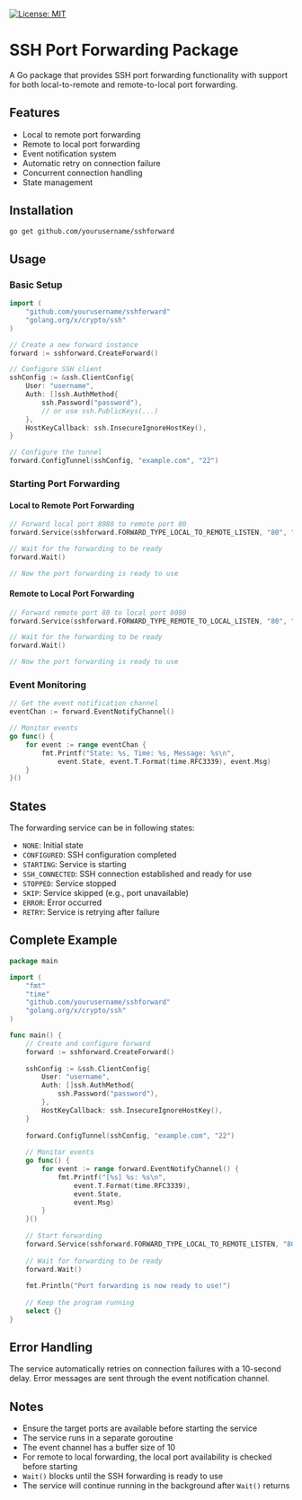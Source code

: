 [![License: MIT](https://img.shields.io/badge/License-MIT-yellow.svg)](https://opensource.org/licenses/MIT)

# SSH Port Forwarding Package

A Go package that provides SSH port forwarding functionality with support for both local-to-remote and remote-to-local port forwarding.

## Features

- Local to remote port forwarding
- Remote to local port forwarding
- Event notification system
- Automatic retry on connection failure
- Concurrent connection handling
- State management

## Installation

```bash
go get github.com/yourusername/sshforward
```

## Usage

### Basic Setup

```go
import (
    "github.com/yourusername/sshforward"
    "golang.org/x/crypto/ssh"
)

// Create a new forward instance
forward := sshforward.CreateForward()

// Configure SSH client
sshConfig := &ssh.ClientConfig{
    User: "username",
    Auth: []ssh.AuthMethod{
        ssh.Password("password"),
        // or use ssh.PublicKeys(...)
    },
    HostKeyCallback: ssh.InsecureIgnoreHostKey(),
}

// Configure the tunnel
forward.ConfigTunnel(sshConfig, "example.com", "22")
```

### Starting Port Forwarding

#### Local to Remote Port Forwarding
```go
// Forward local port 8080 to remote port 80
forward.Service(sshforward.FORWARD_TYPE_LOCAL_TO_REMOTE_LISTEN, "80", "8080")

// Wait for the forwarding to be ready
forward.Wait()

// Now the port forwarding is ready to use
```

#### Remote to Local Port Forwarding
```go
// Forward remote port 80 to local port 8080
forward.Service(sshforward.FORWARD_TYPE_REMOTE_TO_LOCAL_LISTEN, "80", "8080")

// Wait for the forwarding to be ready
forward.Wait()

// Now the port forwarding is ready to use
```

### Event Monitoring

```go
// Get the event notification channel
eventChan := forward.EventNotifyChannel()

// Monitor events
go func() {
    for event := range eventChan {
        fmt.Printf("State: %s, Time: %s, Message: %s\n",
            event.State, event.T.Format(time.RFC3339), event.Msg)
    }
}()
```

## States

The forwarding service can be in following states:

- `NONE`: Initial state
- `CONFIGURED`: SSH configuration completed
- `STARTING`: Service is starting
- `SSH_CONNECTED`: SSH connection established and ready for use
- `STOPPED`: Service stopped
- `SKIP`: Service skipped (e.g., port unavailable)
- `ERROR`: Error occurred
- `RETRY`: Service is retrying after failure

## Complete Example

```go
package main

import (
    "fmt"
    "time"
    "github.com/yourusername/sshforward"
    "golang.org/x/crypto/ssh"
)

func main() {
    // Create and configure forward
    forward := sshforward.CreateForward()
    
    sshConfig := &ssh.ClientConfig{
        User: "username",
        Auth: []ssh.AuthMethod{
            ssh.Password("password"),
        },
        HostKeyCallback: ssh.InsecureIgnoreHostKey(),
    }
    
    forward.ConfigTunnel(sshConfig, "example.com", "22")
    
    // Monitor events
    go func() {
        for event := range forward.EventNotifyChannel() {
            fmt.Printf("[%s] %s: %s\n", 
                event.T.Format(time.RFC3339),
                event.State,
                event.Msg)
        }
    }()
    
    // Start forwarding
    forward.Service(sshforward.FORWARD_TYPE_LOCAL_TO_REMOTE_LISTEN, "80", "8080")
    
    // Wait for forwarding to be ready
    forward.Wait()
    
    fmt.Println("Port forwarding is now ready to use!")
    
    // Keep the program running
    select {}
}
```

## Error Handling

The service automatically retries on connection failures with a 10-second delay. Error messages are sent through the event notification channel.

## Notes

- Ensure the target ports are available before starting the service
- The service runs in a separate goroutine
- The event channel has a buffer size of 10
- For remote to local forwarding, the local port availability is checked before starting
- `Wait()` blocks until the SSH forwarding is ready to use
- The service will continue running in the background after `Wait()` returns

